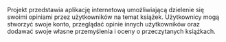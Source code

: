 Projekt przedstawia aplikację internetową umożliwiającą dzielenie się swoimi opiniami przez użytkowników na temat książek. Użytkownicy mogą stworzyć swoje konto, przeglądać opinie innych użytkowników oraz dodawać swoje własne przemyślenia i oceny o przeczytanych książkach.
